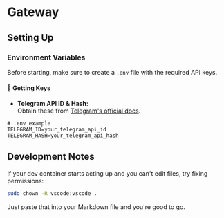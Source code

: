 # Gateway

## Setting Up

### Environment Variables

Before starting, make sure to create a `.env` file with the required API keys.

#### 🔑 Getting Keys

- **Telegram API ID & Hash:**  
  Obtain these from [Telegram's official docs](https://core.telegram.org/api/obtaining_api_id).

```env
# .env example
TELEGRAM_ID=your_telegram_api_id
TELEGRAM_HASH=your_telegram_api_hash
```

## Development Notes

If your dev container starts acting up and you can't edit files, try fixing permissions:

```bash
sudo chown -R vscode:vscode .
```

Just paste that into your Markdown file and you're good to go.
